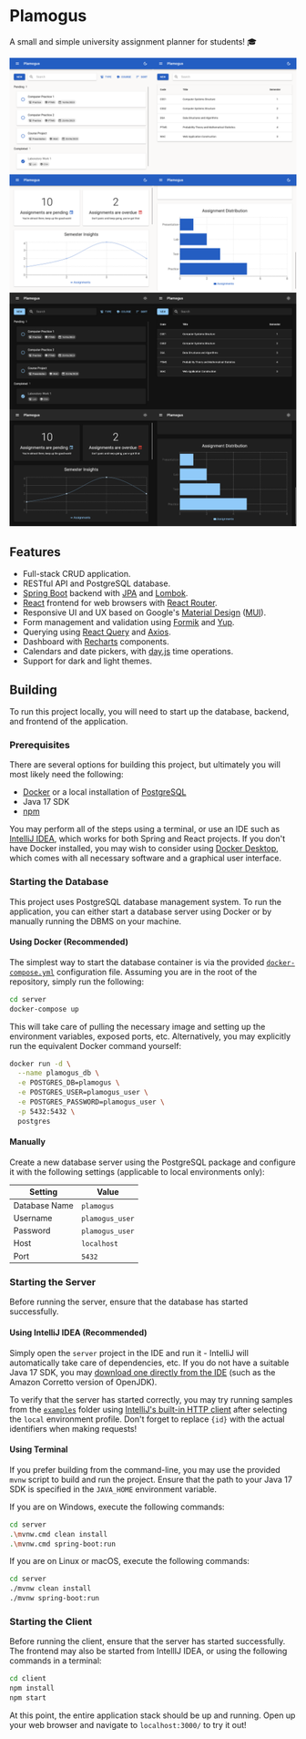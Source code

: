 # Plamogus

A small and simple university assignment planner for students! 🎓

![Collection of screenshots from the application.](assets/Thumbnail_Light.png#gh-light-mode-only "Thumbnail")
![Collection of screenshots from the application.](assets/Thumbnail_Dark.png#gh-dark-mode-only "Thumbnail")

## Features

- Full-stack CRUD application.
- RESTful API and PostgreSQL database.
- [Spring Boot][spring-boot] backend with [JPA][jpa] and [Lombok][lombok].
- [React][react] frontend for web browsers with [React Router][react-router].
- Responsive UI and UX based on Google's [Material Design][material] ([MUI][mui]).
- Form management and validation using [Formik][formik] and [Yup][yup].
- Querying using [React Query][react-query] and [Axios][axios].
- Dashboard with [Recharts][recharts] components.
- Calendars and date pickers, with  [day.js][dayjs] time operations.
- Support for dark and light themes.

## Building

To run this project locally, you will need to start up the database, backend, and frontend of the application.

### Prerequisites

There are several options for building this project, but ultimately you will most likely need the following:

- [Docker][1] or a local installation of [PostgreSQL][2]
- Java 17 SDK
- [npm][3]

You may perform all of the steps using a terminal, or use an IDE such as [IntelliJ IDEA][4], which works for both Spring
and React projects. If you don't have Docker installed, you may wish to consider using [Docker Desktop][5], which comes
with all necessary software and a graphical user interface.

### Starting the Database

This project uses PostgreSQL database management system. To run the application, you can either start a database server
using Docker or by manually running the DBMS on your machine.

#### Using Docker (Recommended)

The simplest way to start the database container is via the provided [`docker-compose.yml`](./server/docker-compose.yml)
configuration file. Assuming you are in the root of the repository, simply run the following:

```sh
cd server
docker-compose up
```

This will take care of pulling the necessary image and setting up the environment variables, exposed ports, etc.
Alternatively, you may explicitly run the equivalent Docker command yourself:

```sh
docker run -d \
  --name plamogus_db \
  -e POSTGRES_DB=plamogus \
  -e POSTGRES_USER=plamogus_user \
  -e POSTGRES_PASSWORD=plamogus_user \
  -p 5432:5432 \
  postgres
```

#### Manually

Create a new database server using the PostgreSQL package and configure it with the following settings (applicable to
local environments only):

| Setting       | Value           |
| ------------- | --------------- |
| Database Name | `plamogus`      |
| Username      | `plamogus_user` |
| Password      | `plamogus_user` |
| Host          | `localhost`     |
| Port          | `5432`          |

### Starting the Server

Before running the server, ensure that the database has started successfully.

#### Using IntelliJ IDEA (Recommended)

Simply open the `server` project in the IDE and run it - IntelliJ will automatically take care of dependencies, etc.
If you do not have a suitable Java 17 SDK, you may [download one directly from the IDE][6] (such as the Amazon Corretto
version of OpenJDK).

To verify that the server has started correctly, you may try running samples from the [`examples`](./server/examples/)
folder using [IntelliJ's built-in HTTP client][7] after selecting the `local` environment profile. Don't forget to
replace `{id}` with the actual identifiers when making requests!

#### Using Terminal

If you prefer building from the command-line, you may use the provided `mvnw` script to build and run the project.
Ensure that the path to your Java 17 SDK is specified in the `JAVA_HOME` environment variable.

If you are on Windows, execute the following commands:

```sh
cd server
.\mvnw.cmd clean install
.\mvnw.cmd spring-boot:run
```

If you are on Linux or macOS, execute the following commands:

```sh
cd server
./mvnw clean install
./mvnw spring-boot:run
```

### Starting the Client

Before running the client, ensure that the server has started successfully. The frontend may also be started from
IntellIJ IDEA, or using the following commands in a terminal:

```sh
cd client
npm install
npm start
```

At this point, the entire application stack should be up and running. Open up your web browser and navigate to
`localhost:3000/` to try it out!

<!-- Backend references. -->
[jpa]: https://spring.io/projects/spring-data-jpa
[lombok]: https://projectlombok.org/
[spring-boot]: https://spring.io/projects/spring-boot

<!-- Frontend references. -->
[axios]: https://axios-http.com/docs/intro
[dayjs]: https://day.js.org/
[formik]: https://formik.org/
[material]: https://m3.material.io/
[mui]: https://mui.com/
[react-query]: https://tanstack.com/query/v3/
[react-router]: https://reactrouter.com/en/main
[react]: https://react.dev/
[recharts]: https://recharts.org/en-US/
[yup]: https://github.com/jquense/yup

<!-- Build references. -->
[1]: https://www.docker.com/
[2]: https://www.postgresql.org/download/
[3]: https://www.npmjs.com/
[4]: https://www.jetbrains.com/idea/
[5]: https://www.docker.com/products/docker-desktop/
[6]: https://www.jetbrains.com/help/idea/sdk.html#set-up-jdk
[7]: https://www.jetbrains.com/help/idea/http-client-in-product-code-editor.html
